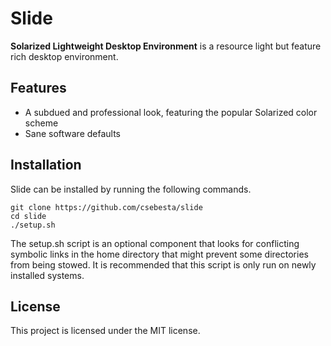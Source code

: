 Slide
=====

**Solarized Lightweight Desktop Environment** is a resource light but feature rich desktop environment.

Features
--------

- A subdued and professional look, featuring the popular Solarized color scheme
- Sane software defaults

Installation
------------

Slide can be installed by running the following commands.

```
git clone https://github.com/csebesta/slide
cd slide
./setup.sh
```

The setup.sh script is an optional component that looks for conflicting symbolic links in the home directory that might prevent some directories from being stowed. It is recommended that this script is only run on newly installed systems.

License
-------

This project is licensed under the MIT license.
